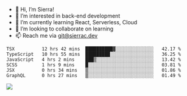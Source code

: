 - 👋 Hi, I’m Sierra!
- 👀 I’m interested in back-end development
- 🌱 I’m currently learning React, Serverless, Cloud
- 💞️ I’m looking to collaborate on learning
- 📫 Reach me via git@sierrac.dev

<!--START_SECTION:waka-->

```text
TSX          12 hrs 42 mins  ██████████▓░░░░░░░░░░░░░░   42.17 %
TypeScript   10 hrs 55 mins  █████████░░░░░░░░░░░░░░░░   36.25 %
JavaScript   4 hrs 2 mins    ███▒░░░░░░░░░░░░░░░░░░░░░   13.42 %
SCSS         1 hrs 9 mins    █░░░░░░░░░░░░░░░░░░░░░░░░   03.81 %
JSX          0 hrs 34 mins   ▒░░░░░░░░░░░░░░░░░░░░░░░░   01.86 %
GraphQL      0 hrs 27 mins   ▒░░░░░░░░░░░░░░░░░░░░░░░░   01.49 %
```

<!--END_SECTION:waka-->


![](https://hit.yhype.me/github/profile?user_id=7351311)

